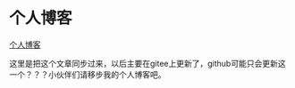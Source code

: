 # 个人博客

[个人博客](https://shuangxunian.gitee.io/)

这里是把这个文章同步过来，以后主要在gitee上更新了，github可能只会更新这一个？？？小伙伴们请移步我的个人博客吧。